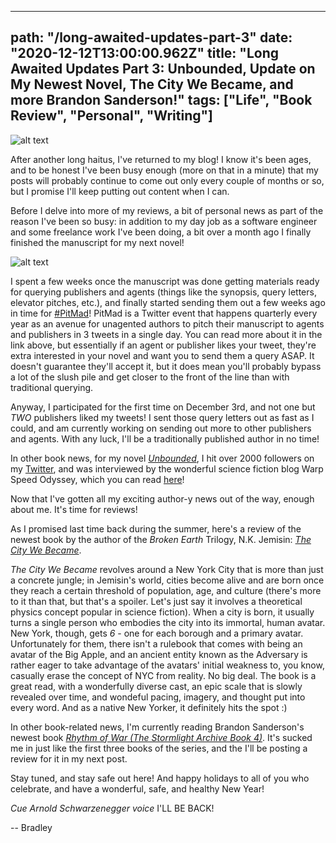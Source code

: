 ---
path: "/long-awaited-updates-part-3"
date: "2020-12-12T13:00:00.962Z"
title: "Long Awaited Updates Part 3: Unbounded, Update on My Newest Novel, The City We Became, and more Brandon Sanderson!"
tags: ["Life", "Book Review", "Personal", "Writing"]
------
![alt text](https://m.media-amazon.com/images/I/51TosQNnBBL.jpg "The City We Became, by N.K. Jemisin")

After another long haitus, I've returned to my blog! I know it's been ages, and to be honest I've been busy enough (more on that in a minute) that my posts will probably continue to come out only every couple of months or so, but I promise I'll keep putting out content when I can. 

Before I delve into more of my reviews, a bit of personal news as part of the reason I've been so busy: in addition to my day job as a software engineer and some freelance work I've been doing, a bit over a month ago I finally finished the manuscript for my next novel!

![alt text](https://vetsource.com/wp-content/uploads/2019/08/iStock-1085115848.jpg "In lieu of a picture of my celebrating finishing my second manuscript, here's some pets celebrating instead!")

I spent a few weeks once the manuscript was done getting materials ready for querying publishers and agents (things like the synopsis, query letters, elevator pitches, etc.), and finally started sending them out a few weeks ago in time for [#PitMad](https://pitchwars.org/pitmad/)! PitMad is a Twitter event that happens quarterly every year as an avenue for unagented authors to pitch their manuscript to agents and publishers in 3 tweets in a single day. You can read more about it in the link above, but essentially if an agent or publisher likes your tweet, they're extra interested in your novel and want you to send them a query ASAP. It doesn't guarantee they'll accept it, but it does mean you'll probably bypass a lot of the slush pile and get closer to the front of the line than with traditional querying. 

Anyway, I participated for the first time on December 3rd, and not one but *TWO* publishers liked my tweets! I sent those query letters out as fast as I could, and am currently working on sending out more to other publishers and agents. With any luck, I'll be a traditionally published author in no time!

In other book news, for my novel [*Unbounded*](http://amazon.com/dp/B0873YKZ5J), I hit over 2000 followers on my [Twitter](https://twitter.com/bradwoodsbooks), and was interviewed by the wonderful science fiction blog Warp Speed Odyssey, which you can read [here](https://warpspeedodyssey.com/2020/11/19/interview-with-bradley-woods-90/)!

Now that I've gotten all my exciting author-y news out of the way, enough about me. It's time for reviews!

As I promised last time back during the summer, here's a  review of the newest book by the author of the *Broken Earth* Trilogy, N.K. Jemisin: [*The City We Became*](https://www.amazon.com/City-We-Became-N-Jemisin-ebook/dp/B07MFKQDJM). 

*The City We Became* revolves around a New York City that is more than just a concrete jungle; in Jemisin's world, cities become alive and are born once they reach a certain threshold of population, age, and culture (there's more to it than that, but that's a spoiler. Let's just say it involves a theoretical physics concept popular in science fiction). When a city is born, it usually turns a single person who embodies the city into its immortal, human avatar. New York, though, gets *6* - one for each borough and a primary avatar. Unfortunately for them, there isn't a rulebook that comes with being an avatar of the Big Apple, and an ancient entity known as the Adversary is rather eager to take advantage of the avatars' initial weakness to, you know, casually erase the concept of NYC from reality. No big deal. The book is a great read, with a wonderfully diverse cast, an epic scale that is slowly revealed over time, and wondeful pacing, imagery, and thought put into every word. And as a native New Yorker, it definitely hits the spot :)

In other book-related news, I'm currently reading Brandon Sanderson's newest book [*Rhythm of War (The Stormlight Archive Book 4)*](https://www.amazon.com/gp/product/B0826NKZHR/). It's sucked me in just like the first three books of the series, and the I'll be posting a review for it in my next post.

Stay tuned, and stay safe out here! And happy holidays to all of you who celebrate, and have a wonderful, safe, and healthy New Year!

*Cue Arnold Schwarzenegger voice* I'LL BE BACK! 

-- Bradley